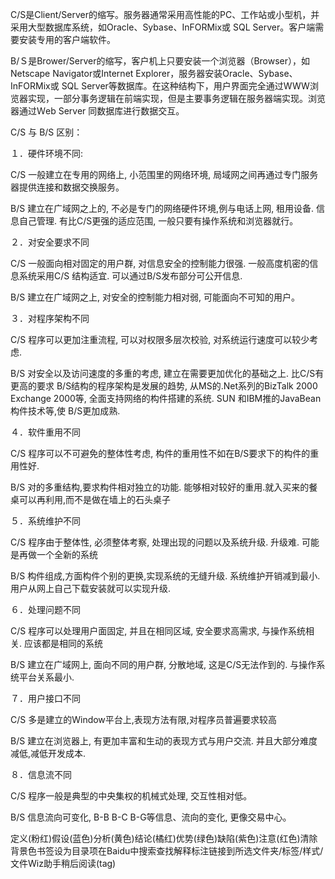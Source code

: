 C/S是Client/Server的缩写。服务器通常采用高性能的PC、工作站或小型机，并采用大型数据库系统，如Oracle、Sybase、InFORMix或 SQL Server。客户端需要安装专用的客户端软件。

B/Ｓ是Brower/Server的缩写，客户机上只要安装一个浏览器（Browser），如Netscape Navigator或Internet Explorer，服务器安装Oracle、Sybase、InFORMix或 SQL Server等数据库。在这种结构下，用户界面完全通过WWW浏览器实现，一部分事务逻辑在前端实现，但是主要事务逻辑在服务器端实现。浏览器通过Ｗeb Server 同数据库进行数据交互。

C/S 与 B/S 区别：

１．硬件环境不同:

C/S 一般建立在专用的网络上, 小范围里的网络环境, 局域网之间再通过专门服务器提供连接和数据交换服务。

B/S 建立在广域网之上的, 不必是专门的网络硬件环境,例与电话上网, 租用设备. 信息自己管理. 有比C/S更强的适应范围, 一般只要有操作系统和浏览器就行。

２．对安全要求不同

C/S 一般面向相对固定的用户群, 对信息安全的控制能力很强. 一般高度机密的信息系统采用C/S 结构适宜. 可以通过B/S发布部分可公开信息.

B/S 建立在广域网之上, 对安全的控制能力相对弱, 可能面向不可知的用户。

３．对程序架构不同

C/S 程序可以更加注重流程, 可以对权限多层次校验, 对系统运行速度可以较少考虑.

B/S 对安全以及访问速度的多重的考虑, 建立在需要更加优化的基础之上. 比C/S有更高的要求 B/S结构的程序架构是发展的趋势, 从MS的.Net系列的BizTalk 2000 Exchange 2000等, 全面支持网络的构件搭建的系统. SUN 和IBM推的JavaBean 构件技术等,使 B/S更加成熟.

４．软件重用不同

C/S 程序可以不可避免的整体性考虑, 构件的重用性不如在B/S要求下的构件的重用性好.

B/S 对的多重结构,要求构件相对独立的功能. 能够相对较好的重用.就入买来的餐桌可以再利用,而不是做在墙上的石头桌子

５．系统维护不同

C/S 程序由于整体性, 必须整体考察, 处理出现的问题以及系统升级. 升级难. 可能是再做一个全新的系统

B/S 构件组成,方面构件个别的更换,实现系统的无缝升级. 系统维护开销减到最小.用户从网上自己下载安装就可以实现升级.

６．处理问题不同

C/S 程序可以处理用户面固定, 并且在相同区域, 安全要求高需求, 与操作系统相关. 应该都是相同的系统

B/S 建立在广域网上, 面向不同的用户群, 分散地域, 这是C/S无法作到的. 与操作系统平台关系最小.

７．用户接口不同

C/S 多是建立的Window平台上,表现方法有限,对程序员普遍要求较高

B/S 建立在浏览器上, 有更加丰富和生动的表现方式与用户交流. 并且大部分难度减低,减低开发成本.

８．信息流不同

C/S 程序一般是典型的中央集权的机械式处理, 交互性相对低。

B/S 信息流向可变化, B-B B-C B-G等信息、流向的变化, 更像交易中心。

定义(粉红)假设(蓝色)分析(黄色)结论(橘红)优势(绿色)缺陷(紫色)注意(红色)清除背景色书签设为目录项在Baidu中搜索查找解释标注链接到所选文件夹/标签/样式/文件Wiz助手稍后阅读(tag)